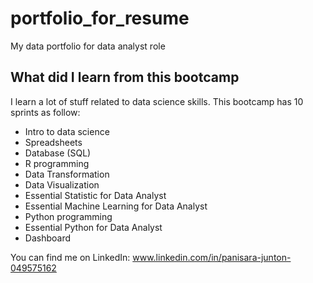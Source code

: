 # portfolio_for_resume
My data portfolio for data analyst role

## What did I learn from this bootcamp

I learn a lot of stuff related to data science skills. This bootcamp has 10 sprints as follow:
  - Intro to data science
  - Spreadsheets
  - Database (SQL)
  - R programming
  - Data Transformation
  - Data Visualization
  - Essential Statistic for Data Analyst
  - Essential Machine Learning for Data Analyst
  - Python programming
  - Essential Python for Data Analyst
  - Dashboard

You can find me on LinkedIn: www.linkedin.com/in/panisara-junton-049575162
